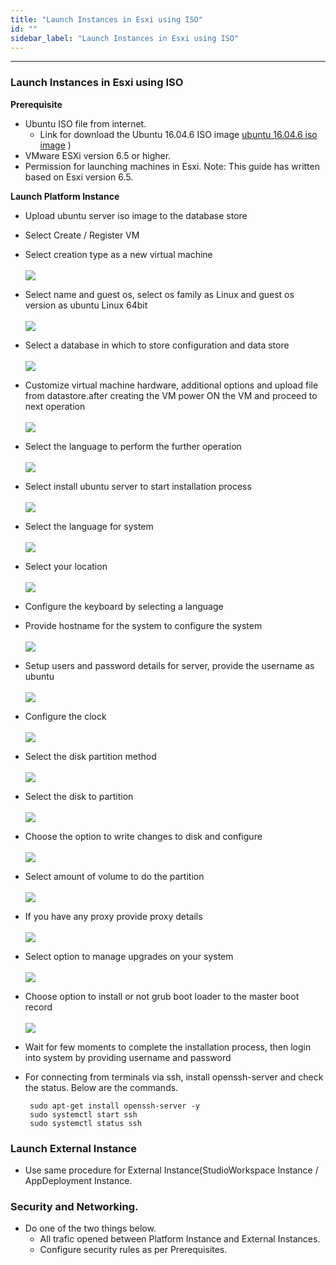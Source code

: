 ```yaml
---
title: "Launch Instances in Esxi using ISO"
id: ""
sidebar_label: "Launch Instances in Esxi using ISO"
---
```

---

### Launch Instances in Esxi using ISO 
 **Prerequisite**
 - Ubuntu ISO file from internet. 
    - Link for download the Ubuntu 16.04.6 ISO image
  [ubuntu 16.04.6 iso image](http://releases.ubuntu.com/16.04/ubuntu-16.04.6-server-amd64.iso)
  )
 - VMware ESXi version 6.5 or higher.
 - Permission for launching machines in Esxi.
Note: This guide has written based on Esxi version 6.5.
 
 **Launch Platform Instance**

- Upload ubuntu server iso image to the database store
- Select Create / Register VM 
- Select creation type as a new virtual machine
    <br/><br/>
    [![](/learn/assets/wme-setup/vm-creation-by-using-iso-image/selecting-vm-creation-type.png)](/learn/assets/wme-setup/vm-creation-by-using-iso-image/selecting-vm-creation-type.png)

- Select name and guest os, select os family as Linux and guest os version as ubuntu Linux 64bit
	<br/><br/>
    [![](/learn/assets/wme-setup/vm-creation-by-using-iso-image/selecting-the-name-and-guest-os.png)](/learn/assets/wme-setup/vm-creation-by-using-iso-image/selecting-the-name-and-guest-os.png)

- Select a database in which to store configuration and data store
    <br/><br/>
    [![](/learn/assets/wme-setup/vm-creation-by-using-iso-image/selecting-the-database.png)](/learn/assets/wme-setup/vm-creation-by-using-iso-image/selecting-the-database.png)

- Customize virtual machine hardware, additional options and upload file from datastore.after creating the VM power ON the VM and proceed to next operation
    <br/><br/>
    [![](/learn/assets/wme-setup/vm-creation-by-using-iso-image/customize-settings.png)](/learn/assets/wme-setup/vm-creation-by-using-iso-image/customize-settings.png)

- Select the language to perform the further operation
    <br/><br/>
    [![](/learn/assets/wme-setup/vm-creation-by-using-iso-image/selecting-language-for-process.png)](/learn/assets/wme-setup/selecting-language-for-process.png)

- Select install ubuntu server to start installation process
    <br/><br/>
    [![](/learn/assets/wme-setup/vm-creation-by-using-iso-image/ubuntu-server-installation.png)](/learn/assets/wme-setup/ubuntu-server-installation.png)

- Select the language for system
    <br/><br/>
    [![](/learn/assets/wme-setup/vm-creation-by-using-iso-image/selecting-the-language-for-system.png)](/learn/assets/wme-setup/selecting-the-language-for-system.png)

- Select your location
    <br/><br/>
    [![](/learn/assets/wme-setup/vm-creation-by-using-iso-image/selecting-location.png)](/learn/assets/wme-setup/selecting-location.png)

- Configure the keyboard by selecting a language
- Provide hostname for the system to configure the system
    <br/><br/>
    [![](/learn/assets/wme-setup/vm-creation-by-using-iso-image/selecting-the-host-name.png)](/learn/assets/wme-setup/selecting-the-host-name.png)

- Setup users and password details for server, provide the username as ubuntu
    <br/><br/>
    [![](/learn/assets/wme-setup/vm-creation-by-using-iso-image/username-and-password-setup.jpg)](/learn/assets/wme-setup/username-and-password-setup.jpg)

- Configure the clock
    <br/><br/>
    [![](/learn/assets/wme-setup/vm-creation-by-using-iso-image/configuring-the-clock.png)](/learn/assets/wme-setup/configuring-the-clock.png)

- Select the disk partition method
    <br/><br/>
    [![](/learn/assets/wme-setup/vm-creation-by-using-iso-image/disk-partition-method.png)](/learn/assets/wme-setup/disk-partition-method.png)

- Select the disk to partition
    <br/><br/>
    [![](/learn/assets/wme-setup/vm-creation-by-using-iso-image/selecting-disk-to-partition.png)](/learn/assets/wme-setup/selecting-disk-to-partition.png)

- Choose the option to write changes to disk and configure
    <br/><br/>
    [![](/learn/assets/wme-setup/vm-creation-by-using-iso-image/selecting-option-for-writting-changes-to-disk.png)](/learn/assets/wme-setup/selecting-option-for-writting-changes-to-disk.png)

- Select amount of volume to do the partition
    <br/><br/>
    [![](/learn/assets/wme-setup/vm-creation-by-using-iso-image/selecting-volume-size-for-partition.png)](/learn/assets/wme-setup/selecting-volume-size-for-partition.png)

- If you have any proxy provide proxy details
	<br/><br/>
    [![](/learn/assets/wme-setup/vm-creation-by-using-iso-image/proxy-information.png)](/learn/assets/wme-setup/proxy-information.png)

- Select option to manage upgrades on your system
    <br/><br/>
    [![](/learn/assets/wme-setup/vm-creation-by-using-iso-image/managing-upgrades.png)](/learn/assets/wme-setup/managing-upgrades.png)

- Choose option to install or not grub boot loader to the master boot record
    <br/><br/>
    [![](/learn/assets/wme-setup/vm-creation-by-using-iso-image/installing-grub-loader.png)](/learn/assets/wme-setup/installing-grub-loader.png)
    
- Wait for few moments to complete the installation process, then login into system by providing username and password
- For connecting from terminals via ssh, install openssh-server and check the status.
  Below are the commands.
  ```
   sudo apt-get install openssh-server -y
   sudo systemctl start ssh
   sudo systemctl status ssh
   ```

### Launch External Instance 
- Use same procedure for External Instance(StudioWorkspace Instance / AppDeployment Instance.

### Security and Networking.
- Do one of the two things below. 
    - All trafic opened between Platform Instance and External Instances.
    - Configure security rules as per Prerequisites.


